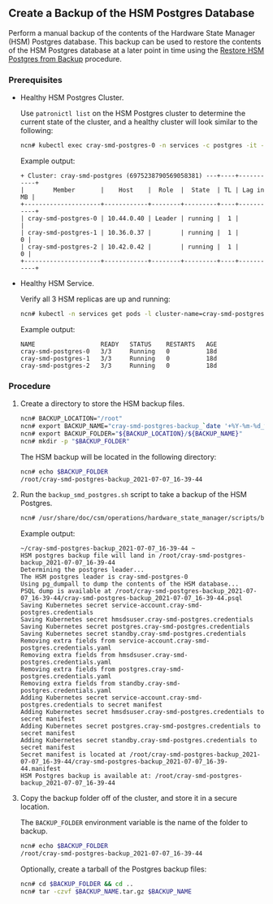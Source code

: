
## Create a Backup of the HSM Postgres Database

Perform a manual backup of the contents of the Hardware State Manager (HSM) Postgres database. This backup can be used to restore the contents of the HSM Postgres database at a later point in time using the [Restore HSM Postgres from Backup](Restore_HSM_Postgres_from_Backup.md) procedure.

### Prerequisites

- Healthy HSM Postgres Cluster.
  
  Use `patronictl list` on the HSM Postgres cluster to determine the current state of the cluster, and a healthy cluster will look similar to the following:
    
  ```bash
  ncn# kubectl exec cray-smd-postgres-0 -n services -c postgres -it -- patronictl list
  ```

  Example output:

  ```
  + Cluster: cray-smd-postgres (6975238790569058381) ---+----+-----------+
  |        Member       |    Host    |  Role  |  State  | TL | Lag in MB |
  +---------------------+------------+--------+---------+----+-----------+
  | cray-smd-postgres-0 | 10.44.0.40 | Leader | running |  1 |           |
  | cray-smd-postgres-1 | 10.36.0.37 |        | running |  1 |         0 |
  | cray-smd-postgres-2 | 10.42.0.42 |        | running |  1 |         0 |
  +---------------------+------------+--------+---------+----+-----------+
  ```

- Healthy HSM Service.
  
  Verify all 3 HSM replicas are up and running:

  ```bash
  ncn# kubectl -n services get pods -l cluster-name=cray-smd-postgres
  ```

  Example output:

  ```
  NAME                  READY   STATUS    RESTARTS   AGE
  cray-smd-postgres-0   3/3     Running   0          18d
  cray-smd-postgres-1   3/3     Running   0          18d
  cray-smd-postgres-2   3/3     Running   0          18d
  ```

### Procedure

1. Create a directory to store the HSM backup files.
    
    ```bash
    ncn# BACKUP_LOCATION="/root"
    ncn# export BACKUP_NAME="cray-smd-postgres-backup_`date '+%Y-%m-%d_%H-%M-%S'`"
    ncn# export BACKUP_FOLDER="${BACKUP_LOCATION}/${BACKUP_NAME}"
    ncn# mkdir -p "$BACKUP_FOLDER"
    ```

    The HSM backup will be located in the following directory:

    ```bash
    ncn# echo $BACKUP_FOLDER
    /root/cray-smd-postgres-backup_2021-07-07_16-39-44
    ```

2. Run the `backup_smd_postgres.sh` script to take a backup of the HSM Postgres.
    
    ```bash
    ncn# /usr/share/doc/csm/operations/hardware_state_manager/scripts/backup_smd_postgres.sh
    ```

    Example output:

    ```
    ~/cray-smd-postgres-backup_2021-07-07_16-39-44 ~
    HSM postgres backup file will land in /root/cray-smd-postgres-backup_2021-07-07_16-39-44
    Determining the postgres leader...
    The HSM postgres leader is cray-smd-postgres-0
    Using pg_dumpall to dump the contents of the HSM database...
    PSQL dump is available at /root/cray-smd-postgres-backup_2021-07-07_16-39-44/cray-smd-postgres-backup_2021-07-07_16-39-44.psql
    Saving Kubernetes secret service-account.cray-smd-postgres.credentials
    Saving Kubernetes secret hmsdsuser.cray-smd-postgres.credentials
    Saving Kubernetes secret postgres.cray-smd-postgres.credentials
    Saving Kubernetes secret standby.cray-smd-postgres.credentials
    Removing extra fields from service-account.cray-smd-postgres.credentials.yaml
    Removing extra fields from hmsdsuser.cray-smd-postgres.credentials.yaml
    Removing extra fields from postgres.cray-smd-postgres.credentials.yaml
    Removing extra fields from standby.cray-smd-postgres.credentials.yaml
    Adding Kubernetes secret service-account.cray-smd-postgres.credentials to secret manifest
    Adding Kubernetes secret hmsdsuser.cray-smd-postgres.credentials to secret manifest
    Adding Kubernetes secret postgres.cray-smd-postgres.credentials to secret manifest
    Adding Kubernetes secret standby.cray-smd-postgres.credentials to secret manifest
    Secret manifest is located at /root/cray-smd-postgres-backup_2021-07-07_16-39-44/cray-smd-postgres-backup_2021-07-07_16-39-44.manifest
    HSM Postgres backup is available at: /root/cray-smd-postgres-backup_2021-07-07_16-39-44
    ```

3. Copy the backup folder off of the cluster, and store it in a secure location.

    The `BACKUP_FOLDER` environment variable is the name of the folder to backup.
    
    ```bash
    ncn# echo $BACKUP_FOLDER
    /root/cray-smd-postgres-backup_2021-07-07_16-39-44
    ```

    Optionally, create a tarball of the Postgres backup files:
    
    ```bash
    ncn# cd $BACKUP_FOLDER && cd ..
    ncn# tar -czvf $BACKUP_NAME.tar.gz $BACKUP_NAME
    ```

